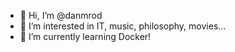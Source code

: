 - 👋 Hi, I’m @danmrod
- 👀 I’m interested in IT, music, philosophy, movies...
- 🌱 I’m currently learning Docker!

<!---
danmrod/danmrod is a ✨ special ✨ repository because its `README.md` (this file) appears on your GitHub profile.
You can click the Preview link to take a look at your changes.
--->
